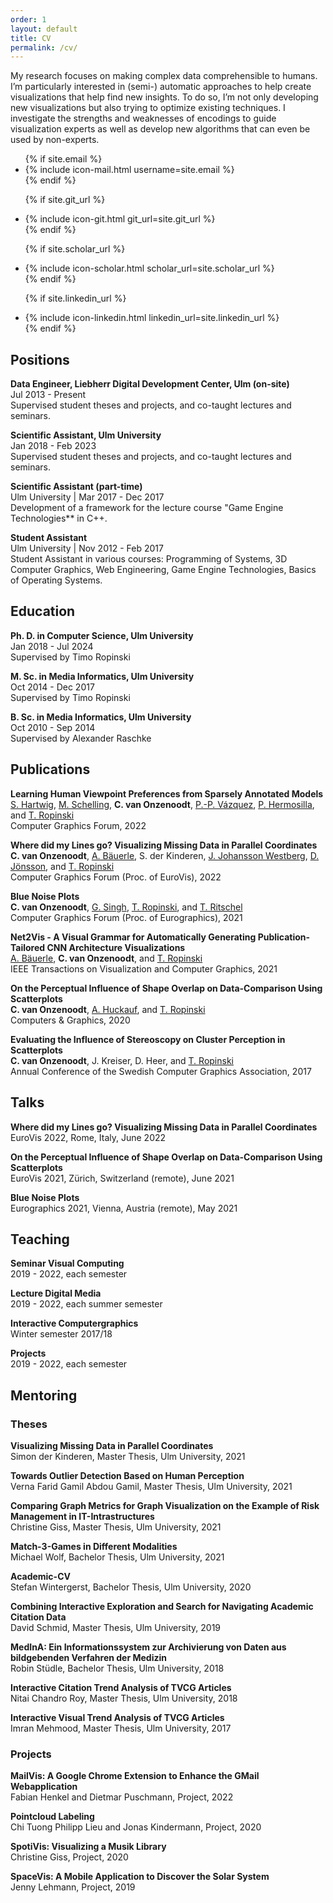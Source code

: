 ```yaml
---
order: 1
layout: default
title: CV
permalink: /cv/
---
```

My research focuses on making complex data comprehensible to humans.
I’m particularly interested in (semi-) automatic approaches to help create visualizations that help find new insights.
To do so, I’m not only developing new visualizations but also trying to optimize existing techniques.
I investigate the strengths and weaknesses of encodings to guide visualization experts as well as develop new algorithms that can even be used by non-experts.

<ul class="contact-list">
  {% if site.email %}
  <li>
    {% include icon-mail.html username=site.email %}
  </li>
  {% endif %}

  {% if site.git_url %}
  <li>
    {% include icon-git.html git_url=site.git_url %}
  </li>
  {% endif %}

  {% if site.scholar_url %}
  <li>
    {% include icon-scholar.html scholar_url=site.scholar_url %}
  </li>
  {% endif %}

  {% if site.linkedin_url %}
  <li>
    {% include icon-linkedin.html linkedin_url=site.linkedin_url %}
  </li>
  {% endif %}
</ul>

## Positions

**Data Engineer, Liebherr Digital Development Center, Ulm (on-site)**\
Jul 2013 - Present\
Supervised student theses and projects, and co-taught lectures and seminars.

**Scientific Assistant, Ulm University**\
Jan 2018 - Feb 2023\
Supervised student theses and projects, and co-taught lectures and seminars.

**Scientific Assistant (part-time)**\
Ulm University | Mar 2017 - Dec 2017\
Development of a framework for the lecture course "Game Engine Technologies** in C++.

**Student Assistant**\
Ulm University | Nov 2012 - Feb 2017\
Student Assistant in various courses: Programming of Systems, 3D Computer Graphics, Web Engineering, Game Engine Technologies, Basics of Operating Systems.

## Education

**Ph. D. in Computer Science, Ulm University**\
Jan 2018 - Jul 2024\
Supervised by Timo Ropinski

**M. Sc. in Media Informatics, Ulm University**\
Oct 2014 - Dec 2017\
Supervised by Timo Ropinski

**B. Sc. in Media Informatics, Ulm University**\
Oct 2010 - Sep 2014\
Supervised by Alexander Raschke

## Publications

**Learning Human Viewpoint Preferences from Sparsely Annotated Models**
<a class="cv-list-icon" href="https://www.youtube.com/watch?v=cDmK2NScHEc" target="_blank"><i class="fa fa-youtube-play"></i></a>
<a class="cv-list-icon" href="https://github.com/kopetri/human_viewpoint_metric" target="_blank"><i class="fa fa-github"></i></a>\
[S. Hartwig](https://viscom.uni-ulm.de/members/sebastian-hartwig/), [M. Schelling](https://viscom.uni-ulm.de/members/michael-schelling/), **C. van Onzenoodt**, [P.-P. Vázquez](https://www.cs.upc.edu/~ppau/), [P. Hermosilla](https://viscom.uni-ulm.de/members/pedro-hermosilla/), and [T. Ropinski](https://viscom.uni-ulm.de/members/timo-ropinski/)\
Computer Graphics Forum, 2022

**Where did my Lines go?  Visualizing Missing Data in Parallel Coordinates**
<a class="cv-list-icon" href="https://youtu.be/iaGekFD_NNg?t=12" target="_blank"><i class="fa fa-youtube-play"></i></a>
<a class="cv-list-icon" href="https://github.com/Sparkier/Missing-Coordinates" target="_blank"><i class="fa fa-github"></i></a>\
**C. van Onzenoodt**, [A. Bäuerle](https://a13x.io/), S. der Kinderen, [J. Johansson Westberg](https://liu.se/en/employee/jimjo94), [D. Jönsson](https://liu.se/en/employee/danjo37), and [T. Ropinski](https://viscom.uni-ulm.de/members/timo-ropinski/)\
Computer Graphics Forum (Proc. of EuroVis), 2022

**Blue Noise Plots**
<a class="cv-list-icon" href="https://youtu.be/Y5onCVULhIc" target="_blank"><i class="fa fa-youtube-play"></i></a>
<a class="cv-list-icon" href="https://github.com/onc/BlueNoisePlots" target="_blank"><i class="fa fa-github"></i></a>\
**C. van Onzenoodt**, [G. Singh](https://people.mpi-inf.mpg.de/~gsingh/), [T. Ropinski](https://viscom.uni-ulm.de/members/timo-ropinski/), and [T. Ritschel](https://www.homepages.ucl.ac.uk/~ucactri/)\
Computer Graphics Forum (Proc. of Eurographics), 2021

**Net2Vis - A Visual Grammar for Automatically Generating Publication-Tailored CNN Architecture Visualizations**
<a class="cv-list-icon" href="https://www.youtube.com/watch?v=LkMRI0Zk4dU" target="_blank"><i class="fa fa-youtube-play"></i></a>
<a class="cv-list-icon" href="https://github.com/viscom-ulm/Net2Vis" target="_blank"><i class="fa fa-github"></i></a>\
[A. Bäuerle](https://a13x.io/), **C. van Onzenoodt**, and [T. Ropinski](https://viscom.uni-ulm.de/members/timo-ropinski/)\
IEEE Transactions on Visualization and Computer Graphics, 2021

**On the Perceptual Influence of Shape Overlap on Data-Comparison Using Scatterplots**
<a class="cv-list-icon" href="https://youtu.be/OGT81yms-G4?t=1400" target="_blank"><i class="fa fa-youtube-play"></i></a>\
**C. van Onzenoodt**, [A. Huckauf](https://www.uni-ulm.de/in/psy-allg/team/anke-huckauf/), and [T. Ropinski](https://viscom.uni-ulm.de/members/timo-ropinski/)\
Computers & Graphics, 2020

**Evaluating the Influence of Stereoscopy on Cluster Perception in Scatterplots**\
**C. van Onzenoodt**, J. Kreiser, D. Heer, and [T. Ropinski](https://viscom.uni-ulm.de/members/timo-ropinski/)\
Annual Conference of the Swedish Computer Graphics Association, 2017

## Talks

**Where did my Lines go?  Visualizing Missing Data in Parallel Coordinates**
<a class="cv-list-icon" href="https://youtu.be/iaGekFD_NNg?t=12" target="_blank"><i class="fa fa-youtube-play"></i></a>\
EuroVis 2022, Rome, Italy, June 2022

**On the Perceptual Influence of Shape Overlap on Data-Comparison Using Scatterplots**
<a class="cv-list-icon" href="https://youtu.be/OGT81yms-G4?t=1400" target="_blank"><i class="fa fa-youtube-play"></i></a>\
EuroVis 2021, Zürich, Switzerland (remote), June 2021

**Blue Noise Plots**
<a class="cv-list-icon" href="https://youtu.be/Y5onCVULhIc" target="_blank"><i class="fa fa-youtube-play"></i></a>\
Eurographics 2021, Vienna, Austria (remote), May 2021

## Teaching

**Seminar Visual Computing**\
2019 - 2022, each semester

**Lecture Digital Media**\
2019 - 2022, each summer semester

**Interactive Computergraphics**\
Winter semester 2017/18

**Projects**\
2019 - 2022, each semester

## Mentoring

### Theses

**Visualizing Missing Data in Parallel Coordinates**\
Simon der Kinderen, Master Thesis, Ulm University, 2021

**Towards Outlier Detection Based on Human Perception**\
Verna Farid Gamil Abdou Gamil, Master Thesis, Ulm University, 2021

**Comparing Graph Metrics for Graph Visualization on the Example of Risk Management in IT-Intrastructures**\
Christine Giss, Master Thesis, Ulm University, 2021

**Match-3-Games in Different Modalities**\
Michael Wolf, Bachelor Thesis, Ulm University, 2021

**Academic-CV**\
Stefan Wintergerst, Bachelor Thesis, Ulm University, 2020

**Combining Interactive Exploration and Search for Navigating Academic Citation Data**\
David Schmid, Master Thesis, Ulm University, 2019

**MedInA: Ein Informationssystem zur Archivierung von Daten aus bildgebenden Verfahren der Medizin**\
Robin Stüdle, Bachelor Thesis, Ulm University, 2018

**Interactive Citation Trend Analysis of TVCG Articles**\
Nitai Chandro Roy, Master Thesis, Ulm University, 2018

**Interactive Visual Trend Analysis of TVCG Articles**\
Imran Mehmood, Master Thesis, Ulm University, 2017

### Projects

**MailVis: A Google Chrome Extension to Enhance the GMail Webapplication**\
Fabian Henkel and Dietmar Puschmann, Project, 2022

**Pointcloud Labeling**\
Chi Tuong Philipp Lieu and Jonas Kindermann, Project, 2020

**SpotiVis: Visualizing a Musik Library**\
Christine Giss, Project, 2020

**SpaceVis: A Mobile Application to Discover the Solar System**\
Jenny Lehmann, Project, 2019
